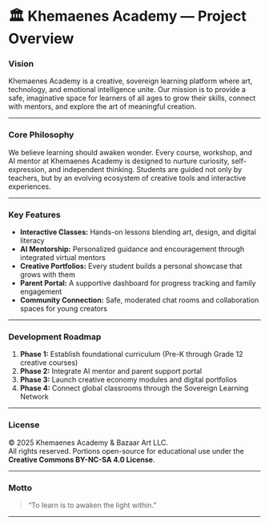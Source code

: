 # 🏛️ Khemaenes Academy — Project Overview

### Vision  
Khemaenes Academy is a creative, sovereign learning platform where art, technology, and emotional intelligence unite. Our mission is to provide a safe, imaginative space for learners of all ages to grow their skills, connect with mentors, and explore the art of meaningful creation.

---

### Core Philosophy  
We believe learning should awaken wonder. Every course, workshop, and AI mentor at Khemaenes Academy is designed to nurture curiosity, self-expression, and independent thinking. Students are guided not only by teachers, but by an evolving ecosystem of creative tools and interactive experiences.

---

### Key Features  
- **Interactive Classes:** Hands-on lessons blending art, design, and digital literacy  
- **AI Mentorship:** Personalized guidance and encouragement through integrated virtual mentors  
- **Creative Portfolios:** Every student builds a personal showcase that grows with them  
- **Parent Portal:** A supportive dashboard for progress tracking and family engagement  
- **Community Connection:** Safe, moderated chat rooms and collaboration spaces for young creators  

---

### Development Roadmap  
1. **Phase 1:** Establish foundational curriculum (Pre-K through Grade 12 creative courses)  
2. **Phase 2:** Integrate AI mentor and parent support portal  
3. **Phase 3:** Launch creative economy modules and digital portfolios  
4. **Phase 4:** Connect global classrooms through the Sovereign Learning Network  

---

### License  
© 2025 Khemaenes Academy & Bazaar Art LLC.  
All rights reserved. Portions open-source for educational use under the **Creative Commons BY-NC-SA 4.0 License**.

---

### Motto  
> “To learn is to awaken the light within.”

---
